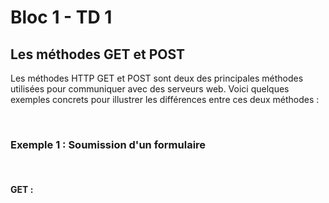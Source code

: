 <h1>Bloc 1 - TD 1</h1>  

<h2>Les méthodes GET et POST</h2>  
<p>Les méthodes HTTP GET et POST sont deux des principales méthodes utilisées pour communiquer avec des serveurs web. Voici quelques exemples concrets pour illustrer les différences entre ces deux méthodes :</p>
</br>
<h3>Exemple 1 : Soumission d'un formulaire</h3>
</br>
<h4>GET :</h4>
